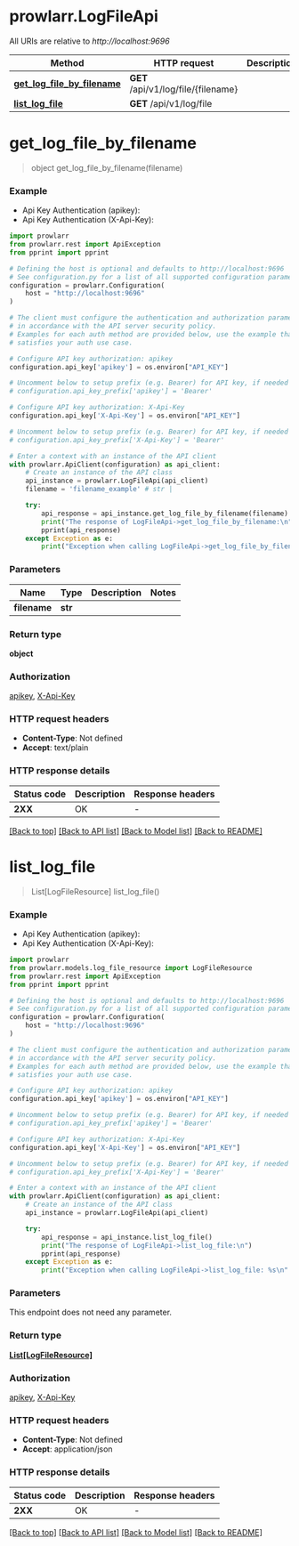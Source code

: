 # prowlarr.LogFileApi

All URIs are relative to *http://localhost:9696*

Method | HTTP request | Description
------------- | ------------- | -------------
[**get_log_file_by_filename**](LogFileApi.md#get_log_file_by_filename) | **GET** /api/v1/log/file/{filename} | 
[**list_log_file**](LogFileApi.md#list_log_file) | **GET** /api/v1/log/file | 


# **get_log_file_by_filename**
> object get_log_file_by_filename(filename)

### Example

* Api Key Authentication (apikey):
* Api Key Authentication (X-Api-Key):

```python
import prowlarr
from prowlarr.rest import ApiException
from pprint import pprint

# Defining the host is optional and defaults to http://localhost:9696
# See configuration.py for a list of all supported configuration parameters.
configuration = prowlarr.Configuration(
    host = "http://localhost:9696"
)

# The client must configure the authentication and authorization parameters
# in accordance with the API server security policy.
# Examples for each auth method are provided below, use the example that
# satisfies your auth use case.

# Configure API key authorization: apikey
configuration.api_key['apikey'] = os.environ["API_KEY"]

# Uncomment below to setup prefix (e.g. Bearer) for API key, if needed
# configuration.api_key_prefix['apikey'] = 'Bearer'

# Configure API key authorization: X-Api-Key
configuration.api_key['X-Api-Key'] = os.environ["API_KEY"]

# Uncomment below to setup prefix (e.g. Bearer) for API key, if needed
# configuration.api_key_prefix['X-Api-Key'] = 'Bearer'

# Enter a context with an instance of the API client
with prowlarr.ApiClient(configuration) as api_client:
    # Create an instance of the API class
    api_instance = prowlarr.LogFileApi(api_client)
    filename = 'filename_example' # str | 

    try:
        api_response = api_instance.get_log_file_by_filename(filename)
        print("The response of LogFileApi->get_log_file_by_filename:\n")
        pprint(api_response)
    except Exception as e:
        print("Exception when calling LogFileApi->get_log_file_by_filename: %s\n" % e)
```



### Parameters


Name | Type | Description  | Notes
------------- | ------------- | ------------- | -------------
 **filename** | **str**|  | 

### Return type

**object**

### Authorization

[apikey](../README.md#apikey), [X-Api-Key](../README.md#X-Api-Key)

### HTTP request headers

 - **Content-Type**: Not defined
 - **Accept**: text/plain

### HTTP response details

| Status code | Description | Response headers |
|-------------|-------------|------------------|
**2XX** | OK |  -  |

[[Back to top]](#) [[Back to API list]](../README.md#documentation-for-api-endpoints) [[Back to Model list]](../README.md#documentation-for-models) [[Back to README]](../README.md)

# **list_log_file**
> List[LogFileResource] list_log_file()

### Example

* Api Key Authentication (apikey):
* Api Key Authentication (X-Api-Key):

```python
import prowlarr
from prowlarr.models.log_file_resource import LogFileResource
from prowlarr.rest import ApiException
from pprint import pprint

# Defining the host is optional and defaults to http://localhost:9696
# See configuration.py for a list of all supported configuration parameters.
configuration = prowlarr.Configuration(
    host = "http://localhost:9696"
)

# The client must configure the authentication and authorization parameters
# in accordance with the API server security policy.
# Examples for each auth method are provided below, use the example that
# satisfies your auth use case.

# Configure API key authorization: apikey
configuration.api_key['apikey'] = os.environ["API_KEY"]

# Uncomment below to setup prefix (e.g. Bearer) for API key, if needed
# configuration.api_key_prefix['apikey'] = 'Bearer'

# Configure API key authorization: X-Api-Key
configuration.api_key['X-Api-Key'] = os.environ["API_KEY"]

# Uncomment below to setup prefix (e.g. Bearer) for API key, if needed
# configuration.api_key_prefix['X-Api-Key'] = 'Bearer'

# Enter a context with an instance of the API client
with prowlarr.ApiClient(configuration) as api_client:
    # Create an instance of the API class
    api_instance = prowlarr.LogFileApi(api_client)

    try:
        api_response = api_instance.list_log_file()
        print("The response of LogFileApi->list_log_file:\n")
        pprint(api_response)
    except Exception as e:
        print("Exception when calling LogFileApi->list_log_file: %s\n" % e)
```



### Parameters

This endpoint does not need any parameter.

### Return type

[**List[LogFileResource]**](LogFileResource.md)

### Authorization

[apikey](../README.md#apikey), [X-Api-Key](../README.md#X-Api-Key)

### HTTP request headers

 - **Content-Type**: Not defined
 - **Accept**: application/json

### HTTP response details

| Status code | Description | Response headers |
|-------------|-------------|------------------|
**2XX** | OK |  -  |

[[Back to top]](#) [[Back to API list]](../README.md#documentation-for-api-endpoints) [[Back to Model list]](../README.md#documentation-for-models) [[Back to README]](../README.md)

